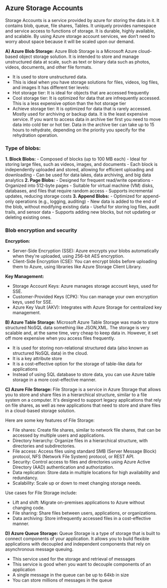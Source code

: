 ## Azure Storage Accounts

Storage Accounts is a service provided by azure for storing the data in it. It contains blob, queue, file shares, Tables. It uniquely provides namespace and service access to functions of storage.
It is durable, highly available, and scalable. By using Azure storage account services, we don’t need to worry about space because it will be scaled upon our demand.

**A) Azure Blob Storage:**
Azure Blob Storage is a Microsoft Azure cloud-based object storage solution. It is intended to store and manage unstructured data at scale, such as text or binary data such as photos, videos, documents, and other file formats.

- It is used to store unstructured data.
- This is ideal when you have storage solutions for files, videos, log files, and images
  It has different tier levels:
- Hot storage tier: It is ideal for objects that are accessed frequently
- Cool storage tier: It is optimized for data that are infrequently accessed. This is a less expensive option than the hot storage tier
- Achieve storage tier: It is optimized for data that is rarely accessed. Mostly used for archiving or backup data. It is the least expensive service. If you want to access data in archive tier first you need to move data into cold tier or hot tier. Data in the archive tier can take up to 15 hours to rehydrate, depending on the priority you specify for the rehydration operation.

### Type of blobs:

**1. Block Blobs:** - Composed of blocks (up to 100 MB each) - Ideal for storing large files, such as videos, images, and documents - Each block is independently uploaded and stored, allowing for efficient uploading and downloading - Can be used for data lakes, data archiving, and big data analytics
**2. Page Blobs:** - Designed for frequent read/write operations - Organized into 512-byte pages - Suitable for virtual machine (VM) disks, databases, and files that require random access - Supports incremental updates, reducing storage costs
**3. Append Blobs:** - Optimized for append-only operations (e.g., logging, auditing) - New data is added to the end of the blob, without modifying existing data - Useful for storing log files, audit trails, and sensor data - Supports adding new blocks, but not updating or deleting existing ones.

### Blob encryption and security

**Encryption:**

- Server-Side Encryption (SSE): Azure encrypts your blobs automatically when they're uploaded, using 256-bit AES encryption.
- Client-Side Encryption (CSE): You can encrypt blobs before uploading them to Azure, using libraries like Azure Storage Client Library.

**Key Management:**

- Storage Account Keys: Azure manages storage account keys, used for SSE.
- Customer-Provided Keys (CPK): You can manage your own encryption keys, used for SSE.
- Azure Key Vault (AKV): Integrates with Azure Storage for centralized key management.

**B) Azure Table Storage:**
Microsoft Azure Table Storage was made to store structured NoSQL data something like JSON,XML. The storage is very scalable and, at the same time, very cheap to keep data in. However, it set off more expensive when you access files frequently.

- It is used for storing non-relational structured data (also known as structured NoSQL data) in the cloud.
- It is a key attribute store
- It is a cost-effective option for the storage of table-like data for applications
- Instead of using SQL database to store data, you can use Azure table storage in a more cost-effective manner.

**C) Azure File Storage:**
File Storage is a service in Azure Storage that allows you to store and share files in a hierarchical structure, similar to a file system on a computer. It's designed to support legacy applications that rely on file shares, as well as new applications that need to store and share files in a cloud-based storage solution.

Here are some key features of File Storage:

- File shares: Create file shares, similar to network file shares, that can be accessed by multiple users and applications.
- Directory hierarchy: Organize files in a hierarchical structure, with directories and subdirectories.
- File access: Access files using standard SMB (Server Message Block) protocol, NFS (Network File System) protocol, or REST API.
- Security: Control access to files and directories using Azure Active Directory (AAD) authentication and authorization.
- Data replication: Store data in multiple locations for high availability and redundancy.
- Scalability: Scale up or down to meet changing storage needs.

Use cases for File Storage include:

- Lift and shift: Migrate on-premises applications to Azure without changing code.
- File sharing: Share files between users, applications, or organizations.
- Data archiving: Store infrequently accessed files in a cost-effective manner.

**D) Azure Queue Storage:**
Queue Storage is a type of storage that is built to connect components of your application. It allows you to build flexible applications with decoupled and independent components that rely on asynchronous message queuing.

- This service used for the storage and retrieval of messages
- This service is good when you want to decouple components of an application
- A single message in the queue can be up to 64kb in size
- You can store millions of messages in the queue
